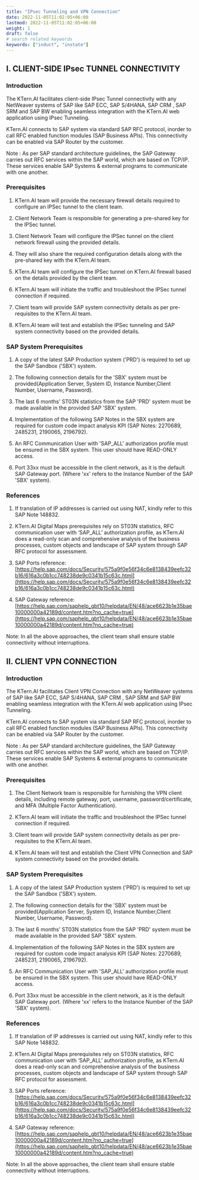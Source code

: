 ```yaml
---
title: "IPsec Tunneling and VPN Connection"
date: 2022-11-05T11:02:05+06:00
lastmod: 2022-11-05T11:02:05+06:00
weight: 1
draft: false
# search related keywords
keywords: ["induct", "instate"]
---
```


## I. CLIENT-SIDE IPsec TUNNEL CONNECTIVITY

### Introduction

The KTern.AI facilitates client-side IPsec Tunnel connectivity with any NetWeaver systems of SAP like SAP ECC, SAP S/4HANA, SAP CRM , SAP SRM and SAP BW enabling seamless integration with the KTern.AI web application using IPsec Tunneling.

KTern.AI connects to SAP system via standard SAP RFC protocol, inorder to call RFC enabled function modules (SAP Business APIs). This connectivity can be enabled via SAP Router by the customer. 

Note : As per SAP standard architecture guidelines, the SAP Gateway carries out RFC services within the SAP world, which are based on TCP/IP. These services enable SAP Systems & external programs to communicate with one another. 
 
### Prerequisites
1. KTern.AI team will provide the necessary firewall details required to configure an IPSec tunnel to the client team.

2. Client Network Team is responsible for generating a pre-shared key for the IPSec tunnel.

3. Client Network Team will configure the IPSec tunnel on the client network firewall using the provided details.

4. They will also share the required configuration details along with the pre-shared key with the KTern.AI team.
5. KTern.AI team will configure the IPSec tunnel on KTern.AI firewall based on the details provided by the client team.

6. KTern.AI team will initiate the traffic and troubleshoot the IPSec tunnel connection if required.

7. Client team will provide SAP system connectivity details as per pre-requisites to the KTern.AI team.

8. KTern.AI team will test and establish the IPSec tunneling and SAP system connectivity based on the provided details.
 
### SAP System Prerequisites
1. A copy of the latest SAP Production system ('PRD') is required to set up the SAP Sandbox ('SBX') system.

2. The following connection details for the 'SBX' system must be provided(Application Server, System ID, Instance Number,Client Number, Username, Password).

3. The last 6 months' ST03N statistics from the SAP 'PRD' system must be made available in the provided SAP 'SBX' system.

4.  Implementation of the following SAP Notes in the SBX system are required for custom code impact analysis KPI (SAP Notes: 2270689, 2485231, 2190065, 2196792).

5. An RFC Communication User with 'SAP_ALL' authorization profile must be ensured in the SBX system. This user should have READ-ONLY access.

6. Port 33xx must be accessible in the client network, as it is the default SAP Gateway port. (Where 'xx' refers to the Instance Number of the SAP 'SBX' system).
 
### References 
1. If translation of IP addresses is carried out using NAT, kindly refer to this SAP Note 148832.

2. KTern.AI Digital Maps prerequisites rely on ST03N statistics, RFC communication user with ‘SAP_ALL’ authorization profile, as KTern.AI does a read-only scan and comprehensive analysis of the business processes, custom objects and landscape of SAP system through SAP RFC protocol for assessment. 

3. SAP Ports reference:
 [https://help.sap.com/docs/Security/575a9f0e56f34c6e8138439eefc32b16/616a3c0b1cc748238de9c0341b15c63c.html](https://help.sap.com/docs/Security/575a9f0e56f34c6e8138439eefc32b16/616a3c0b1cc748238de9c0341b15c63c.html)

4. SAP Gateway reference:
 [https://help.sap.com/saphelp_gbt10/helpdata/EN/48/ace6623b1e35bae10000000a42189d/content.htm?no_cache=true](https://help.sap.com/saphelp_gbt10/helpdata/EN/48/ace6623b1e35bae10000000a42189d/content.htm?no_cache=true)


Note: In all the above approaches, the client team shall ensure stable connectivity without interruptions.



## II. CLIENT VPN CONNECTION

### Introduction

The KTern.AI facilitates Client VPN Connection with any NetWeaver systems of SAP like SAP ECC, SAP S/4HANA, SAP CRM , SAP SRM and SAP BW enabling seamless integration with the KTern.AI web application using IPsec Tunneling.

KTern.AI connects to SAP system via standard SAP RFC protocol, inorder to call RFC enabled function modules (SAP Business APIs). This connectivity can be enabled via SAP Router by the customer. 
 

Note : As per SAP standard architecture guidelines, the SAP Gateway carries out RFC services within the SAP world, which are based on TCP/IP. These services enable SAP Systems & external programs to communicate with one another. 

### Prerequisites

1. The Client Network team is responsible for furnishing the VPN client details, including remote gateway, port, username, password/certificate, and MFA (Multiple Factor Authentication).

2. KTern.AI team will initiate the traffic and troubleshoot the IPSec tunnel connection if required.

3. Client team will provide SAP system connectivity details as per pre-requisites to the KTern.AI team.

4.  KTern.AI team will test and establish the Client VPN Connection and SAP system connectivity based on the provided details.
 
### SAP System Prerequisites

1. A copy of the latest SAP Production system ('PRD') is required to set up the SAP Sandbox ('SBX') system.

2. The following connection details for the 'SBX' system must be provided(Application Server, System ID, Instance Number,Client Number, Username, Password).

3. The last 6 months' ST03N statistics from the SAP 'PRD' system must be made available in the provided SAP 'SBX' system.

4.  Implementation of the following SAP Notes in the SBX system are required for custom code impact analysis KPI (SAP Notes: 2270689, 2485231, 2190065, 2196792).

5. An RFC Communication User with 'SAP_ALL' authorization profile must be ensured in the SBX system. This user should have READ-ONLY access.

6. Port 33xx must be accessible in the client network, as it is the default SAP Gateway port. (Where 'xx' refers to the Instance Number of the SAP 'SBX' system).
 
### References 

1. If translation of IP addresses is carried out using NAT, kindly refer to this SAP Note 148832.

2. KTern.AI Digital Maps prerequisites rely on ST03N statistics, RFC communication user with ‘SAP_ALL’ authorization profile, as KTern.AI does a read-only scan and comprehensive analysis of the business processes, custom objects and landscape of SAP system through SAP RFC protocol for assessment. 

3. SAP Ports reference:
 [https://help.sap.com/docs/Security/575a9f0e56f34c6e8138439eefc32b16/616a3c0b1cc748238de9c0341b15c63c.html](https://help.sap.com/docs/Security/575a9f0e56f34c6e8138439eefc32b16/616a3c0b1cc748238de9c0341b15c63c.html)

4. SAP Gateway reference:
 [https://help.sap.com/saphelp_gbt10/helpdata/EN/48/ace6623b1e35bae10000000a42189d/content.htm?no_cache=true](https://help.sap.com/saphelp_gbt10/helpdata/EN/48/ace6623b1e35bae10000000a42189d/content.htm?no_cache=true)
 
Note: In all the above approaches, the client team shall ensure stable connectivity without interruptions.

